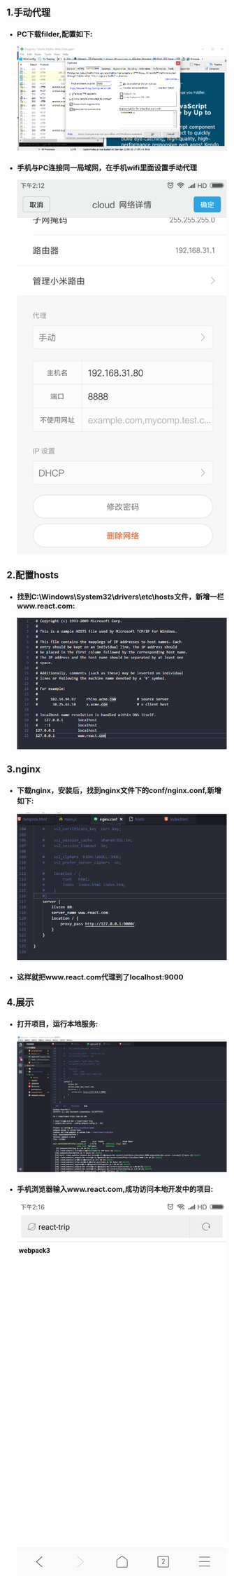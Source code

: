 ## 1.手动代理
* ### PC下载filder,配置如下:
    ![filder2](https://github.com/bear-new/picture/blob/master/mardown/2018-04-22/filder2.jpg?raw=true)
* ### 手机与PC连接同一局域网，在手机wifi里面设置手动代理
    ![proxy](https://github.com/bear-new/picture/blob/master/mardown/2018-04-22/proxy.jpg?raw=true)
## 2.配置hosts
* ### 找到C:\Windows\System32\drivers\etc\hosts文件，新增一栏www.react.com:
    ![hosts](https://github.com/bear-new/picture/blob/master/mardown/2018-04-22/hosts.jpg?raw=true)
## 3.nginx
* ### 下载nginx，安装后，找到nginx文件下的conf/nginx.conf,新增如下:
    ![nginx](https://github.com/bear-new/picture/blob/master/mardown/2018-04-22/nginx.jpg?raw=true)
* ### 这样就把www.react.com代理到了localhost:9000
## 4.展示
* ### 打开项目，运行本地服务:
    ![server](https://github.com/bear-new/picture/blob/master/mardown/2018-04-22/localServer.png?raw=true)
* ### 手机浏览器输入www.react.com,成功访问本地开发中的项目:
    ![show](https://github.com/bear-new/picture/blob/master/mardown/2018-04-22/mobileShow.png?raw=true)
